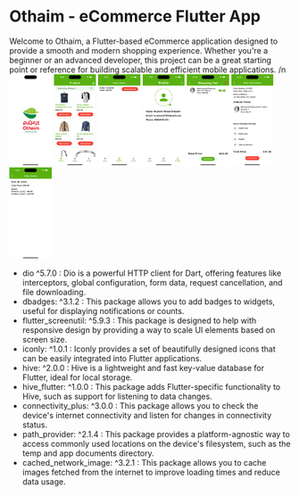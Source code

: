 # Othaim - eCommerce Flutter App

Welcome to Othaim, a Flutter-based eCommerce application designed to provide a smooth and modern shopping experience. Whether you're a beginner or an advanced developer, this project can be a great starting point or reference for building scalable and efficient mobile applications.
/n
<img src="https://github.com/mahmed743/-othaim_app/blob/master/screenshot/1.png" width="15%"></img>
<img src="https://github.com/mahmed743/-othaim_app/blob/master/screenshot/2.png" width="15%"></img>
<img src="https://github.com/mahmed743/-othaim_app/blob/master/screenshot/3.png" width="15%"></img>
<img src="https://github.com/mahmed743/-othaim_app/blob/master/screenshot/4.png" width="15%"></img>
<img src="https://github.com/mahmed743/-othaim_app/blob/master/screenshot/5.png" width="15%"></img>
<img src="https://github.com/mahmed743/-othaim_app/blob/master/screenshot/6.png" width="15%"></img>
<img src="https://github.com/mahmed743/-othaim_app/blob/master/screenshot/7.png" width="15%"></img>
- dio ^5.7.0 : Dio is a powerful HTTP client for Dart, offering features like interceptors, global configuration, form data, request cancellation, and file downloading.
- dbadges: ^3.1.2 : This package allows you to add badges to widgets, useful for displaying notifications or counts.
- flutter_screenutil: ^5.9.3 : This package is designed to help with responsive design by providing a way to scale UI elements based on screen size.
- iconly: ^1.0.1 : Iconly provides a set of beautifully designed icons that can be easily integrated into Flutter applications.
- hive: ^2.0.0 :  Hive is a lightweight and fast key-value database for Flutter, ideal for local storage.
- hive_flutter: ^1.0.0 : This package adds Flutter-specific functionality to Hive, such as support for listening to data changes.
- connectivity_plus: ^3.0.0 : This package allows you to check the device's internet connectivity and listen for changes in connectivity status.
-  path_provider: ^2.1.4 : This package provides a platform-agnostic way to access commonly used locations on the device's filesystem, such as the temp and app documents directory.
-  cached_network_image: ^3.2.1 : This package allows you to cache images fetched from the internet to improve loading times and reduce data usage.


